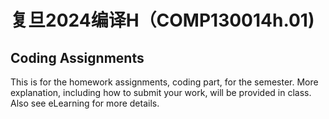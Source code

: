 # 复旦2024编译H（COMP130014h.01)

## Coding Assignments

This is for the homework assignments, coding part, for the semester. More explanation, including how to submit your work, will be provided in class. Also see eLearning for more details.